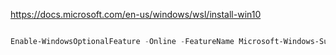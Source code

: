https://docs.microsoft.com/en-us/windows/wsl/install-win10

``` PowerShell

Enable-WindowsOptionalFeature -Online -FeatureName Microsoft-Windows-Subsystem-Linux

```
